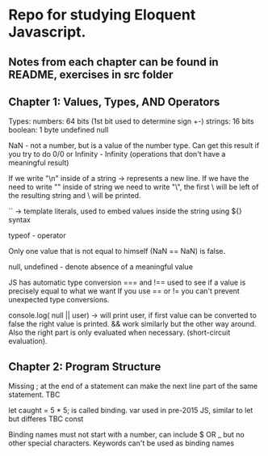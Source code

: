 # Repo for studying Eloquent Javascript.
## Notes from each chapter can be found in README, exercises in src folder

## Chapter 1: Values, Types, AND Operators
Types:
    numbers: 64 bits (1st bit used to determine sign +-)
    strings: 16 bits
    boolean: 1 byte
    undefined
    null
    
NaN - not a number, but is a value of the number type. Can get this result if you try to do 0/0 or Infinity - Infinity (operations that don't have a meaningful result)

If we write "\n" inside of a string -> represents a new line. If we have the need to write "\" inside of string we need to write "\\", the first \ will be left of the resulting string and \ will be printed.

`` -> template literals, used to embed values inside the string using ${} syntax

typeof - operator

Only one value that is not equal to himself (NaN == NaN) is false.

null, undefined - denote absence of a meaningful value

JS has automatic type conversion
=== and !== used to see if a value is precisely equal to what we want
If you use == or != you can't prevent unexpected type conversions.

console.log( null || user) -> will print user, if first value can be converted to false the right value is printed. && work similarly but the other way around. Also the right part is only evaluated when necessary. (short-circuit evaluation).

## Chapter 2: Program Structure
Missing ; at the end of a statement can make the next line part of the same statement. TBC
 
let caught = 5 * 5; is called binding.
var used in pre-2015 JS, similar to let but differes TBC
const

Binding names must not start with a number, can include $ OR _ but no other special characters. Keywords can't be used as binding names
